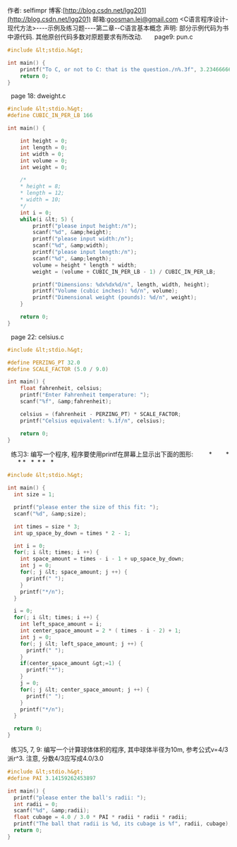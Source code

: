 作者: selfimpr
博客:[http://blog.csdn.net/lgg201](http://blog.csdn.net/lgg201)
邮箱:[goosman.lei@gmail.com](mailto:goosman.lei@gmail.com)
<C语言程序设计-现代方法>----示例及练习题----第二章--C语言基本概念
声明:
部分示例代码为书中源代码.
其他原创代码多数对原题要求有所改动.
 
 
 
page9: pun.c
 

```cpp
#include &lt;stdio.h&gt;

int main() {
	printf("To C, or not to C: that is the question./n%.3f", 3.234666666);
	return 0;
}

```

 
page 18: dweight.c

```cpp
#include &lt;stdio.h&gt;
#define CUBIC_IN_PER_LB 166

int main() {

	int height = 0;
	int length = 0;
	int width = 0;
	int volume = 0;
	int weight = 0;

	/*
	* height = 8;
	* length = 12;
	* width = 10;
	*/
	int i = 0;
	while(i &lt; 5) {
		printf("please input height:/n");
		scanf("%d", &amp;height);
		printf("please input width:/n");
		scanf("%d", &amp;width);
		printf("please input length:/n");
		scanf("%d", &amp;length);
		volume = height * length * width;
		weight = (volume + CUBIC_IN_PER_LB - 1) / CUBIC_IN_PER_LB;

		printf("Dimensions: %dx%dx%d/n", length, width, height);
		printf("Volume (cubic inches): %d/n", volume);
		printf("Dimensional weight (pounds): %d/n", weight);
	}

	return 0;
}
```

 
page 22: celsius.c

```cpp
#include &lt;stdio.h&gt;

#define PERZING_PT 32.0
#define SCALE_FACTOR (5.0 / 9.0)

int main() {
	float fahrenheit, celsius;
	printf("Enter Fahrenheit temperature: ");
	scanf("%f", &amp;fahrenheit);

	celsius = (fahrenheit - PERZING_PT) * SCALE_FACTOR;
	printf("Celsius equivalent: %.1f/n", celsius);

	return 0;
}

```

 
练习3: 编写一个程序, 程序要使用printf在屏幕上显示出下面的图形:
        *
       *
      *
*   *
 * *
  *

```cpp
#include &lt;stdio.h&gt;

int main() {
  int size = 1;

  printf("please enter the size of this fit: ");
  scanf("%d", &amp;size); 

  int times = size * 3;
  int up_space_by_down = times * 2 - 1;

  int i = 0;
  for(; i &lt; times; i ++) {
    int space_amount = times - i - 1 + up_space_by_down;
    int j = 0;
    for(; j &lt; space_amount; j ++) {
      printf(" ");
    }
    printf("*/n");
  }

  i = 0;
  for(; i &lt; times; i ++) {
    int left_space_amount = i;
    int center_space_amount = 2 * ( times - i - 2) + 1;
    int j = 0;
    for(; j &lt; left_space_amount; j ++) {
      printf(" ");
    }
    if(center_space_amount &gt;=1) {
      printf("*");
    }
    j = 0;
    for(; j &lt; center_space_amount; j ++) {
      printf(" ");
    }
    printf("*/n");
  }

  return 0;
}

```

 
练习5, 7, 9: 编写一个计算球体体积的程序, 其中球体半径为10m, 参考公式v=4/3派r^3. 注意, 分数4/3应写成4.0/3.0

```cpp
#include &lt;stdio.h&gt;
#define PAI 3.14159262453897

int main() {
  printf("please enter the ball's radii: ");
  int radii = 0;
  scanf("%d", &amp;radii);
  float cubage = 4.0 / 3.0 * PAI * radii * radii * radii;
  printf("The ball that radii is %d, its cubage is %f", radii, cubage);
  return 0;
}
```

